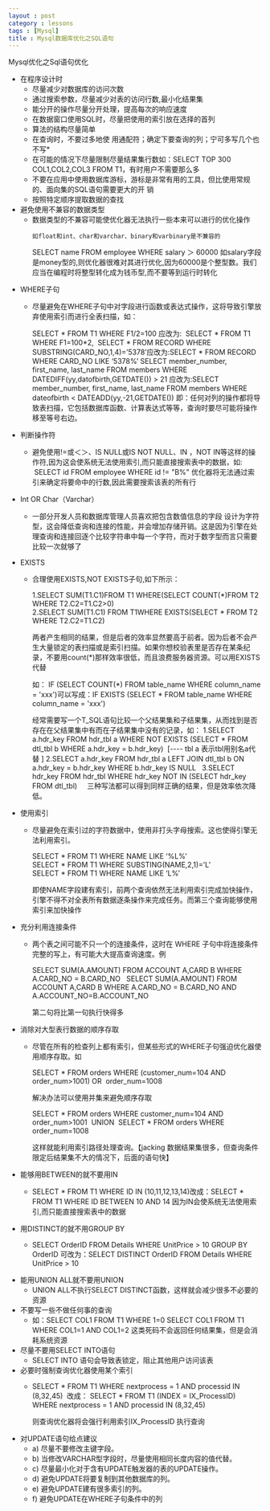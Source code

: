 ```yaml
---
layout : post
category : lessons
tags : [Mysql]
title : Mysql数据库优化之SQL语句
---
```


<p>Mysql优化之Sql语句优化</p>
<ul>
  <li>在程序设计时
    <ul>
      <li>尽量减少对数据库的访问次数</li>
      <li>通过搜索参数，尽量减少对表的访问行数,最小化结果集</li>
      <li>能分开的操作尽量分开处理，提高每次的响应速度</li>
      <li>在数据窗口使用SQL时，尽量把使用的索引放在选择的首列</li>
      <li>算法的结构尽量简单</li>
      <li>在查询时，不要过多地使 用通配符；确定下要查询的列；宁可多写几个也不写*</li>
      <li>在可能的情况下尽量限制尽量结果集行数如：SELECT TOP 300 COL1,COL2,COL3 FROM T1，有时用户不需要那么多</li>
      <li>不要在应用中使用数据库游标，游标是非常有用的工具，但比使用常规的、面向集的SQL语句需要更大的开 销</li>
      <li>按照特定顺序提取数据的查找</li>
    </ul>
  </li>
  <li>避免使用不兼容的数据类型
    <ul>
<li>数据类型的不兼容可能使优化器无法执行一些本来可以进行的优化操作</li>

    如float和int、char和varchar、binary和varbinary是不兼容的

SELECT name FROM employee WHERE salary ＞ 60000
如salary字段是money型的,则优化器很难对其进行优化,因为60000是个整型数。我们应当在编程时将整型转化成为钱币型,而不要等到运行时转化
    </ul>
  </li>
  <li>WHERE子句
    <ul>
      <li>
        <p>尽量避免在WHERE子句中对字段进行函数或表达式操作，这将导致引擎放弃使用索引而进行全表扫描，如：   </p>
        <p>SELECT * FROM T1 WHERE F1/2=100 应改为:  SELECT * FROM T1 WHERE F1=100*2,  SELECT * FROM RECORD WHERE SUBSTRING(CARD_NO,1,4)=’5378’应改为:SELECT * FROM RECORD WHERE CARD_NO LIKE ‘5378%’ SELECT member_number, first_name, last_name FROM members WHERE DATEDIFF(yy,datofbirth,GETDATE()) &gt; 21 应改为:SELECT member_number, first_name, last_name FROM members WHERE dateofbirth &lt; DATEADD(yy,-21,GETDATE()) 即：任何对列的操作都将导致表扫描，它包括数据库函数、计算表达式等等，查询时要尽可能将操作移至等号右边。</p>
      </li>
    </ul>
  </li>
  <li>判断操作符
    <ul>
      <li>
        <p>避免使用!=或＜＞、IS NULL或IS NOT NULL、IN ，NOT IN等这样的操作符,因为这会使系统无法使用索引,而只能直接搜索表中的数据，如:  SELECT id FROM employee WHERE id != &quot;B%&quot; 优化器将无法通过索引来确定将要命中的行数,因此需要搜索该表的所有行</p>
      </li>
    </ul>
  </li>
  <li>Int OR Char（Varchar）
    <ul>
      <li>
        <p>一部分开发人员和数据库管理人员喜欢把包含数值信息的字段 设计为字符型，这会降低查询和连接的性能，并会增加存储开销。这是因为引擎在处理查询和连接回逐个比较字符串中每一个字符，而对于数字型而言只需要比较一次就够了</p>
      </li>
    </ul>
  </li>
  <li>EXISTS
    <ul>
      <li>
        <p>合理使用EXISTS,NOT EXISTS子句,如下所示：</p>
        <p>1.SELECT SUM(T1.C1)FROM T1 WHERE(SELECT COUNT(*)FROM T2 WHERE T2.C2=T1.C2&gt;0) <br />
          2.SELECT SUM(T1.C1) FROM T1WHERE EXISTS(SELECT * FROM T2 WHERE T2.C2=T1.C2)</p>
        <p>两者产生相同的结果，但是后者的效率显然要高于前者。因为后者不会产生大量锁定的表扫描或是索引扫描。如果你想校验表里是否存在某条纪录，不要用count(*)那样效率很低，而且浪费服务器资源。可以用EXISTS代替</p>
        <p>如： IF (SELECT COUNT(*) FROM table_name WHERE column_name = 'xxx')可以写成：IF EXISTS (SELECT * FROM table_name WHERE column_name = 'xxx')</p>
        <p>经常需要写一个T_SQL语句比较一个父结果集和子结果集，从而找到是否存在在父结果集中有而在子结果集中没有的记录，如： 1.SELECT a.hdr_key FROM hdr_tbl a WHERE NOT EXISTS (SELECT * FROM dtl_tbl b WHERE a.hdr_key = b.hdr_key)  [---- tbl a 表示tbl用别名a代替 ] 2.SELECT a.hdr_key FROM hdr_tbl a LEFT JOIN dtl_tbl b ON a.hdr_key = b.hdr_key WHERE b.hdr_key IS NULL   3.SELECT hdr_key FROM hdr_tbl WHERE hdr_key NOT IN (SELECT hdr_key FROM dtl_tbl)     三种写法都可以得到同样正确的结果，但是效率依次降低。</p>
      </li>
    </ul>
  </li>
  <li>使用索引
    <ul>
      <li>
        <p>尽量避免在索引过的字符数据中，使用非打头字母搜索。这也使得引擎无法利用索引。</p>
        <p>SELECT * FROM T1 WHERE NAME LIKE ‘%L%’ <br />
          SELECT * FROM T1 WHERE SUBSTING(NAME,2,1)=’L’ <br />
          SELECT * FROM T1 WHERE NAME LIKE ‘L%’</p>
        <p>即使NAME字段建有索引，前两个查询依然无法利用索引完成加快操作，引擎不得不对全表所有数据逐条操作来完成任务。而第三个查询能够使用索引来加快操作</p>
      </li>
    </ul>
  </li>
  <li>充分利用连接条件
    <ul>
      <li>
        <p>两个表之间可能不只一个的连接条件，这时在 WHERE 子句中将连接条件完整的写上，有可能大大提高查询速度。例</p>
        <p>SELECT SUM(A.AMOUNT) FROM ACCOUNT A,CARD B WHERE A.CARD_NO = B.CARD_NO   SELECT SUM(A.AMOUNT) FROM ACCOUNT A,CARD B WHERE A.CARD_NO = B.CARD_NO AND A.ACCOUNT_NO=B.ACCOUNT_NO</p>
        <p>第二句将比第一句执行快得多</p>
      </li>
    </ul>
  </li>
  <li>消除对大型表行数据的顺序存取
    <ul>
      <li>
        <p>尽管在所有的检查列上都有索引，但某些形式的WHERE子句强迫优化器使用顺序存取。如</p>
        <p>SELECT * FROM orders WHERE (customer_num=104 AND order_num&gt;1001) OR  order_num=1008</p>
        <p>解决办法可以使用并集来避免顺序存取</p>
        <p>SELECT * FROM orders WHERE customer_num=104 AND order_num&gt;1001  UNION  SELECT * FROM orders WHERE order_num=1008</p>
        <p>这样就能利用索引路径处理查询。【jacking 数据结果集很多，但查询条件限定后结果集不大的情况下，后面的语句快】</p>
      </li>
    </ul>
  </li>
  <li>能够用BETWEEN的就不要用IN
    <ul>
      <li>
        <p>SELECT * FROM T1 WHERE ID IN (10,11,12,13,14)改成：SELECT * FROM T1 WHERE ID BETWEEN 10 AND 14 因为IN会使系统无法使用索引,而只能直接搜索表中的数据</p>
      </li>
    </ul>
  </li>
  <li>用DISTINCT的就不用GROUP BY
    <ul>
      <li>
        <p>SELECT OrderID FROM Details WHERE UnitPrice &gt; 10 GROUP BY OrderID 可改为：SELECT DISTINCT OrderID FROM Details WHERE UnitPrice &gt; 10</p>
      </li>
    </ul>
  </li>
  <li>能用UNION ALL就不要用UNION
    <ul>
      <li>UNION ALL不执行SELECT DISTINCT函数，这样就会减少很多不必要的资源</li>
    </ul>
  </li>
  <li>不要写一些不做任何事的查询
    <ul>
      <li>如：SELECT COL1 FROM T1 WHERE 1=0 SELECT COL1 FROM T1 WHERE COL1=1 AND COL1=2 这类死码不会返回任何结果集，但是会消耗系统资源</li>
    </ul>
  </li>
  <li>尽量不要用SELECT INTO语句
    <ul>
      <li>SELECT INTO 语句会导致表锁定，阻止其他用户访问该表</li>
    </ul>
  </li>
  <li>必要时强制查询优化器使用某个索引
    <ul>
      <li>
        <p>SELECT * FROM T1 WHERE nextprocess = 1 AND processid IN (8,32,45)  改成： SELECT * FROM T1 (INDEX = IX_ProcessID) WHERE nextprocess = 1 AND processid IN (8,32,45)</p>
        <p>则查询优化器将会强行利用索引IX_ProcessID 执行查询</p>
      </li>
    </ul>
  </li>
  <li>对UPDATE语句给点建议
    <ul>
      <li>a) 尽量不要修改主键字段。</li>
      <li>b) 当修改VARCHAR型字段时，尽量使用相同长度内容的值代替。</li>
      <li>c) 尽量最小化对于含有UPDATE触发器的表的UPDATE操作。</li>
      <li>d) 避免UPDATE将要复制到其他数据库的列。</li>
      <li>e) 避免UPDATE建有很多索引的列。</li>
      <li>f) 避免UPDATE在WHERE子句条件中的列</li>
    </ul>
  </li>
</ul>